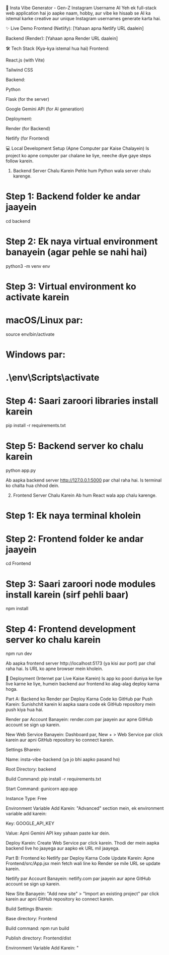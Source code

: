🚀 Insta Vibe Generator - Gen-Z Instagram Username AI
Yeh ek full-stack web application hai jo aapke naam, hobby, aur vibe ke hisaab se AI ka istemal karke creative aur unique Instagram usernames generate karta hai.

✨ Live Demo
Frontend (Netlify): [Yahaan apna Netlify URL daalein]

Backend (Render): [Yahaan apna Render URL daalein]

🛠️ Tech Stack (Kya-kya istemal hua hai)
Frontend:

React.js (with Vite)

Tailwind CSS

Backend:

Python

Flask (for the server)

Google Gemini API (for AI generation)

Deployment:

Render (for Backend)

Netlify (for Frontend)

💻 Local Development Setup (Apne Computer par Kaise Chalayein)
Is project ko apne computer par chalane ke liye, neeche diye gaye steps follow karein.

1. Backend Server Chalu Karein
Pehle hum Python wala server chalu karenge.

# Step 1: Backend folder ke andar jaayein
cd backend

# Step 2: Ek naya virtual environment banayein (agar pehle se nahi hai)
python3 -m venv env

# Step 3: Virtual environment ko activate karein
# macOS/Linux par:
source env/bin/activate
# Windows par:
# .\env\Scripts\activate

# Step 4: Saari zaroori libraries install karein
pip install -r requirements.txt

# Step 5: Backend server ko chalu karein
python app.py

Ab aapka backend server http://127.0.0.1:5000 par chal raha hai. Is terminal ko chalta hua chhod dein.

2. Frontend Server Chalu Karein
Ab hum React wala app chalu karenge.

# Step 1: Ek naya terminal kholein
# Step 2: Frontend folder ke andar jaayein
cd Frontend

# Step 3: Saari zaroori node modules install karein (sirf pehli baar)
npm install

# Step 4: Frontend development server ko chalu karein
npm run dev

Ab aapka frontend server http://localhost:5173 (ya kisi aur port) par chal raha hai. Is URL ko apne browser mein kholein.

🚀 Deployment (Internet par Live Kaise Karein)
Is app ko poori duniya ke liye live karne ke liye, humein backend aur frontend ko alag-alag deploy karna hoga.

Part A: Backend ko Render par Deploy Karna
Code ko GitHub par Push Karein: Sunishchit karein ki aapka saara code ek GitHub repository mein push kiya hua hai.

Render par Account Banayein: render.com par jaayein aur apne GitHub account se sign up karein.

New Web Service Banayein: Dashboard par, New + > Web Service par click karein aur apni GitHub repository ko connect karein.

Settings Bharein:

Name: insta-vibe-backend (ya jo bhi aapko pasand ho)

Root Directory: backend

Build Command: pip install -r requirements.txt

Start Command: gunicorn app:app

Instance Type: Free

Environment Variable Add Karein: "Advanced" section mein, ek environment variable add karein:

Key: GOOGLE_API_KEY

Value: Apni Gemini API key yahaan paste kar dein.

Deploy Karein: Create Web Service par click karein. Thodi der mein aapka backend live ho jaayega aur aapko ek URL mil jaayega.

Part B: Frontend ko Netlify par Deploy Karna
Code Update Karein: Apne Frontend/src/App.jsx mein fetch wali line ko Render se mile URL se update karein.

Netlify par Account Banayein: netlify.com par jaayein aur apne GitHub account se sign up karein.

New Site Banayein: "Add new site" > "Import an existing project" par click karein aur apni GitHub repository ko connect karein.

Build Settings Bharein:

Base directory: Frontend

Build command: npm run build

Publish directory: Frontend/dist

Environment Variable Add Karein: "
